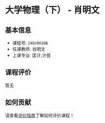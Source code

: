# 大学物理（下） - 肖明文

## 基本信息

- 课程号: `24020010B`
- 任课教师: 肖明文
- 上课专业: 匡计,计拔

## 课程评价

暂无

## 如何贡献

请查看[评价指南](../how-to-comment.md)了解如何评价课程！
